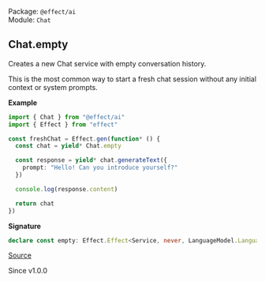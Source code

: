 Package: `@effect/ai`<br />
Module: `Chat`<br />

## Chat.empty

Creates a new Chat service with empty conversation history.

This is the most common way to start a fresh chat session without
any initial context or system prompts.

**Example**

```ts
import { Chat } from "@effect/ai"
import { Effect } from "effect"

const freshChat = Effect.gen(function* () {
  const chat = yield* Chat.empty

  const response = yield* chat.generateText({
    prompt: "Hello! Can you introduce yourself?"
  })

  console.log(response.content)

  return chat
})
```

**Signature**

```ts
declare const empty: Effect.Effect<Service, never, LanguageModel.LanguageModel>
```

[Source](https://github.com/Effect-TS/effect/tree/main/packages/ai/ai/src/Chat.ts#L465)

Since v1.0.0
